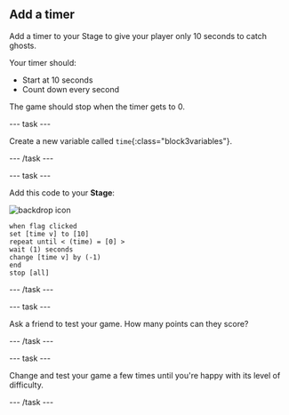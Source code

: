## Add a timer

Add a timer to your Stage to give your player only 10 seconds to catch ghosts.

Your timer should:

+ Start at 10 seconds
+ Count down every second

The game should stop when the timer gets to 0.


--- task ---

Create a new variable called `time`{:class="block3variables"}.

--- /task ---

--- task ---

Add this code to your **Stage**:

![backdrop icon](images/ghost-backdrop.png)

```blocks3
when flag clicked
set [time v] to [10]
repeat until < (time) = [0] >
wait (1) seconds
change [time v] by (-1)
end
stop [all]
```

--- /task ---

--- task ---

Ask a friend to test your game. How many points can they score?

--- /task ---

--- task ---

Change and test your game a few times until you're happy with its level of difficulty.

--- /task ---
